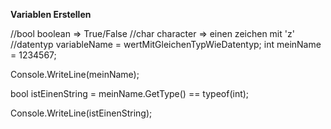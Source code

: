 **Variablen Erstellen**

//bool boolean => True/False
//char character => einen zeichen mit 'z'
//datentyp variableName = wertMitGleichenTypWieDatentyp;
int meinName = 1234567;

Console.WriteLine(meinName);

bool istEinenString = meinName.GetType() == typeof(int);

Console.WriteLine(istEinenString);